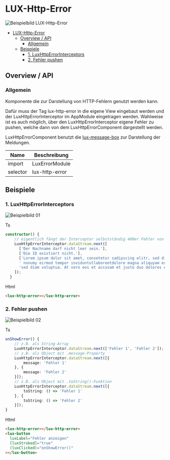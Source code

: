 # LUX-Http-Error

![Beispielbild LUX-Http-Error](https://raw.githubusercontent.com/wiki/IHK-GfI/lux-components/Versions/v16/lux‐http‐error-v16-img.png)

- [LUX-Http-Error](#lux-http-error)
  - [Overview / API](#overview--api)
    - [Allgemein](#allgemein)
  - [Beispiele](#beispiele)
    - [1. LuxHttpErrorInterceptors](#1-luxhttperrorinterceptors)
    - [2. Fehler pushen](#2-fehler-pushen)

## Overview / API

### Allgemein

Komponente die zur Darstellung von HTTP-Fehlern genutzt werden kann.

Dafür muss der Tag lux-http-error in die eigene View eingebaut werden und der LuxHttpErrorInterceptor im AppModule eingetragen werden.
Wahlweise ist es auch möglich, über den LuxHttpErrorInterceptor eigene Fehler zu pushen, welche dann von dem LuxHttpErrorComponent dargestellt werden.

LuxHttpErrorComponent benutzt die [lux-message-box](lux‐message‐box-v16) zur Darstellung der Meldungen.

| Name     | Beschreibung   |
| -------- | -------------- |
| import   | LuxErrorModule |
| selector | lux-http-error |

## Beispiele

### 1. LuxHttpErrorInterceptors

![Beispielbild 01](https://raw.githubusercontent.com/wiki/IHK-GfI/lux-components/Versions/v16/lux‐http‐error-v16-img-01.png)

Ts

```typescript
constructor() {
    // eigentlich fängt der Interceptor selbstständig 400er Fehler von Backendcalls ab, aber für das Beispiel tun wir das manuell.
    LuxHttpErrorInterceptor.dataStream.next([
      ['Der Nachname darf nicht leer sein.'],
      ['Die ID existiert nicht.'],
      ['Lorem ipsum dolor sit amet, consetetur sadipscing elitr, sed diam' +
      ' nonumy eirmod tempor inviduntutlaboreetdolore magna aliquyam erat, ' +
      'sed diam voluptua. At vero eos et accusam et justo duo dolores et ea rebum.']
    ]);
  }
```

Html

```html
<lux-http-error></lux-http-error>
```

### 2. Fehler pushen

![Beispielbild 02](https://raw.githubusercontent.com/wiki/IHK-GfI/lux-components/Versions/v16/lux‐http‐error-v16-img-02.png)

Ts

```typescript
onShowError() {
    // z.B. als String-Array
    LuxHttpErrorInterceptor.dataStream.next(['Fehler 1', 'Fehler 2']);
    // z.B. als Object mit .message-Property
    LuxHttpErrorInterceptor.dataStream.next([{
        message: 'Fehler 1'
    }, {
        message: 'Fehler 2'
    }]);
    // z.B. als Object mit .toString()-Funktion
    LuxHttpErrorInterceptor.dataStream.next([{
        toString: () => 'Fehler 1'
    }, {
        toString: () => 'Fehler 2'
    }]);
}
```

Html

```html
<lux-http-error></lux-http-error>
<lux-button
  luxLabel="Fehler anzeigen"
  [luxStroked]="true"
  (luxClicked)="onShowError()"
></lux-button>
```
